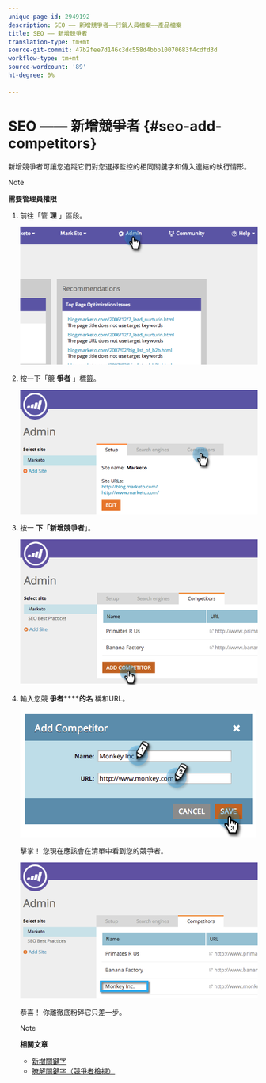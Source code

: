 ```yaml
---
unique-page-id: 2949192
description: SEO —— 新增競爭者——行銷人員檔案——產品檔案
title: SEO —— 新增競爭者
translation-type: tm+mt
source-git-commit: 47b2fee7d146c3dc558d4bbb10070683f4cdfd3d
workflow-type: tm+mt
source-wordcount: '89'
ht-degree: 0%

---
```



# SEO —— 新增競爭者 {#seo-add-competitors}

新增競爭者可讓您追蹤它們對您選擇監控的相同關鍵字和傳入連結的執行情形。

>[!NOTE]
>
>**需要管理員權限**

1. 前往「管 **理** 」區段。

   ![](assets/image2014-9-17-21-3a12-3a15.png)

1. 按一下「競 **爭者** 」標籤。

   ![](assets/image2014-9-17-21-3a12-3a31.png)

1. 按一 **下「新增競爭者**」。

   ![](assets/image2014-9-17-21-3a12-3a38.png)

1. 輸入您競 **爭者****的名** 稱和URL。

   ![](assets/image2014-9-17-21-3a13-3a5.png)

   擊掌！ 您現在應該會在清單中看到您的競爭者。

   ![](assets/image2014-9-17-21-3a13-3a14.png)

   恭喜！ 你離徹底粉碎它只差一步。

   >[!NOTE]
   >
   >**相關文章**
   >
   >    
   >    
   >    * [新增關鍵字](../../../../product-docs/additional-apps/seo/keywords/seo-add-keywords.md)
   >    * [瞭解關鍵字（競爭者檢視）](../../../../product-docs/additional-apps/seo/keywords/seo-understanding-keywords.md)


